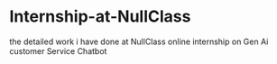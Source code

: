 # Internship-at-NullClass
the detailed work i have done at NullClass online internship on Gen Ai customer Service Chatbot

